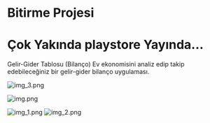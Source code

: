 # Bitirme Projesi

# Çok Yakında playstore Yayında...

Gelir-Gider Tablosu (Bilanço)
Ev ekonomisini analiz edip takip edebileceğiniz bir gelir-gider bilanço uygulaması.

![img_3.png](img_3.png)

![img.png](img.png)

![img_1.png](img_1.png)
![img_2.png](img_2.png)
